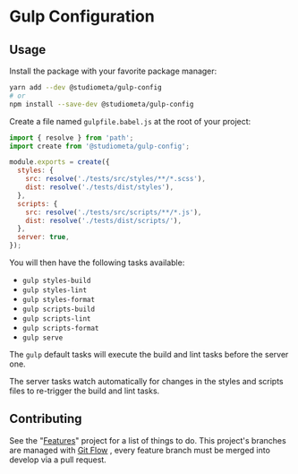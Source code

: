 # Gulp Configuration

## Usage

Install the package with your favorite package manager:

```bash
yarn add --dev @studiometa/gulp-config
# or 
npm install --save-dev @studiometa/gulp-config
```

Create a file named `gulpfile.babel.js` at the root of your project:

```js
import { resolve } from 'path';
import create from '@studiometa/gulp-config';

module.exports = create({
  styles: {
    src: resolve('./tests/src/styles/**/*.scss'),
    dist: resolve('./tests/dist/styles'),
  },
  scripts: {
    src: resolve('./tests/src/scripts/**/*.js'),
    dist: resolve('./tests/dist/scripts/'),
  },
  server: true,
});
```

You will then have the following tasks available:

- `gulp styles-build`
- `gulp styles-lint`
- `gulp styles-format`
- `gulp scripts-build`
- `gulp scripts-lint`
- `gulp scripts-format`
- `gulp serve`

The `gulp` default tasks will execute the build and lint tasks before the server one.

The server tasks watch automatically for changes in the styles and scripts files to re-trigger the build and lint tasks.

## Contributing

See the "[Features](https://github.com/studiometa/gulp-config/projects/2)" project for a list of things to do. This project's branches are managed with [Git Flow](https://github.com/petervanderdoes/gitflow-avh) , every feature branch must be merged into develop via a pull request.
